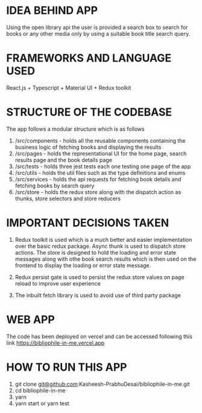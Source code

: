 # IDEA BEHIND APP
Using the open library api the user is provided a search box to search for books or any other media only by using a suitable book title search query. 

# FRAMEWORKS AND LANGUAGE USED
React.js + Typescript + Material UI + Redux toolkit


# STRUCTURE OF THE CODEBASE
The app follows a modular structure which is as follows

1. /src/components - holds all the reusable components containing the business logic of fetching books and displaying the results
2. /src/pages -  holds the representational UI for the home page, search results page and the book details page
3. /src/tests - holds three jest tests each one testing one page of the app
4. /src/utils - holds the util files such as the type definitions and enums
5. /src/services - holds the api requests for fetching book details and fetching books by search query
6. /src/store - holds the redux store along with the dispatch action as thunks, store selectors and store reducers

# IMPORTANT DECISIONS TAKEN 
1. Redux toolkit is used which is a much better and easier implementation over the basic redux package. Async thunk is used to dispatch store actions. The store is designed to hold the loading and error state messages along with othe book search results which is then used on the frontend to display the loading or error state message.

2. Redux persist gate is used to persist the redux store values on page reload to improve user experience

3. The inbuilt fetch library is used to avoid use of third party package


# WEB APP
The code has been deployed on vercel and can be accessed following this link https://bibliophile-in-me.vercel.app

# HOW TO RUN THIS APP
1) git clone git@github.com:Kasheesh-PrabhuDesai/bibliophile-in-me.git
2) cd bibliophile-in-me
3) yarn 
4) yarn start or yarn test



